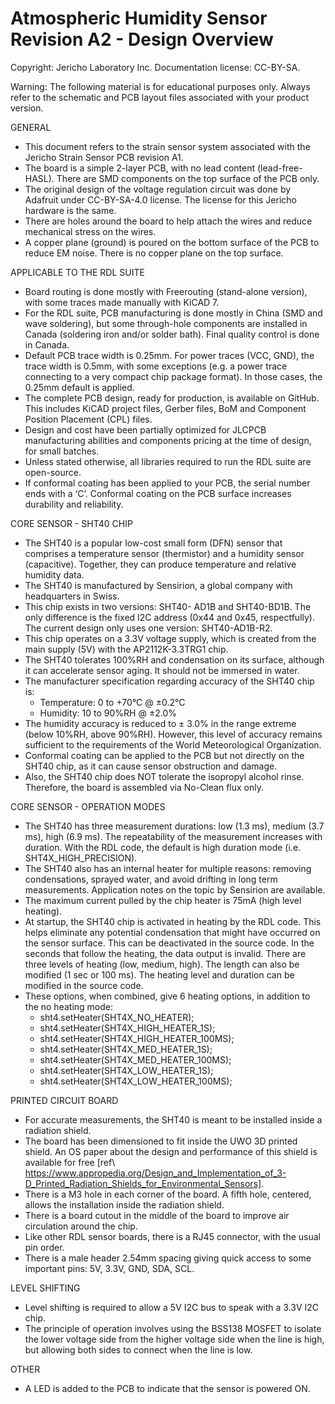**Atmospheric Humidity Sensor Revision A2 - Design Overview**  
=======================================
Copyright: Jericho Laboratory Inc. Documentation license: CC-BY-SA.  


Warning: The following material is for educational purposes only. Always refer to the schematic and PCB layout files associated with your product version.

GENERAL

- This document refers to the strain sensor system associated with the Jericho Strain Sensor PCB revision A1.
- The board is a simple 2-layer PCB, with no lead content (lead-free-HASL). There are SMD components on the top surface of the PCB only.
- The original design of the voltage regulation circuit was done by Adafruit under CC-BY-SA-4.0 license. The license for this Jericho hardware is the same.
- There are holes around the board to help attach the wires and reduce mechanical stress on the wires.
- A copper plane (ground) is poured on the bottom surface of the PCB to reduce EM noise. There is no copper plane on the top surface.

APPLICABLE TO THE RDL SUITE

- Board routing is done mostly with Freerouting (stand-alone version), with some traces made manually with KiCAD 7.
- For the RDL suite, PCB manufacturing is done mostly in China (SMD and wave soldering), but some through-hole components are installed in Canada (soldering iron and/or solder bath). Final quality control is done in Canada.
- Default PCB trace width is 0.25mm. For power traces (VCC, GND), the trace width is 0.5mm, with some exceptions (e.g. a power trace connecting to a very compact chip package format). In those cases, the 0.25mm default is applied.
- The complete PCB design, ready for production, is available on GitHub. This includes KiCAD project files, Gerber files, BoM and Component Position Placement (CPL) files.
- Design and cost have been partially optimized for JLCPCB manufacturing abilities and components pricing at the time of design, for small batches.
- Unless stated otherwise, all libraries required to run the RDL suite are open-source.
- If conformal coating has been applied to your PCB, the serial number ends with a ‘C’. Conformal coating on the PCB surface increases durability and reliability.

CORE SENSOR - SHT40 CHIP

- The SHT40 is a popular low-cost small form (DFN) sensor that comprises a temperature sensor (thermistor) and a humidity sensor (capacitive). Together, they can produce temperature and relative humidity data.
- The SHT40 is manufactured by Sensirion, a global company with headquarters in Swiss.
- This chip exists in two versions: SHT40- AD1B and SHT40-BD1B. The only difference is the fixed I2C address (0x44 and 0x45, respectfully). The current design only uses one version: SHT40-AD1B-R2.
- This chip operates on a 3.3V voltage supply, which is created from the main supply (5V) with the AP2112K-3.3TRG1 chip.
- The SHT40 tolerates 100%RH and condensation on its surface, although it can accelerate sensor aging. It should not be immersed in water.
- The manufacturer specification regarding accuracy of the SHT40 chip is:
  - Temperature: 0 to +70°C @ ±0.2°C
  - Humidity: 10 to 90%RH @ ±2.0%
- The humidity accuracy is reduced to ± 3.0% in the range extreme (below 10%RH, above 90%RH). However, this level of accuracy remains sufficient to the requirements of the World Meteorological Organization.
- Conformal coating can be applied to the PCB but not directly on the SHT40 chip, as it can cause sensor obstruction and damage.
- Also, the SHT40 chip does NOT tolerate the isopropyl alcohol rinse. Therefore, the board is assembled via No-Clean flux only.

CORE SENSOR - OPERATION MODES

- The SHT40 has three measurement durations: low (1.3 ms), medium (3.7 ms), high (6.9 ms). The repeatability of the measurement increases with duration. With the RDL code, the default is high duration mode (i.e. SHT4X_HIGH_PRECISION).
- The SHT40 also has an internal heater for multiple reasons: removing condensations, sprayed water, and avoid drifting in long term measurements. Application notes on the topic by Sensirion are available.
- The maximum current pulled by the chip heater is 75mA (high level heating).
- At startup, the SHT40 chip is activated in heating by the RDL code. This helps eliminate any potential condensation that might have occurred on the sensor surface. This can be deactivated in the source code. In the seconds that follow the heating, the data output is invalid. There are three levels of heating (low, medium, high). The length can also be modified (1 sec or 100 ms). The heating level and duration can be modified in the source code.
- These options, when combined, give 6 heating options, in addition to the no heating mode:
  - sht4.setHeater(SHT4X_NO_HEATER);
  - sht4.setHeater(SHT4X_HIGH_HEATER_1S);
  - sht4.setHeater(SHT4X_HIGH_HEATER_100MS);
  - sht4.setHeater(SHT4X_MED_HEATER_1S);
  - sht4.setHeater(SHT4X_MED_HEATER_100MS);
  - sht4.setHeater(SHT4X_LOW_HEATER_1S);
  - sht4.setHeater(SHT4X_LOW_HEATER_100MS);

PRINTED CIRCUIT BOARD

- For accurate measurements, the SHT40 is meant to be installed inside a radiation shield.
- The board has been dimensioned to fit inside the UWO 3D printed shield. An OS paper about the design and performance of this shield is available for free \[ref\ https://www.appropedia.org/Design_and_Implementation_of_3-D_Printed_Radiation_Shields_for_Environmental_Sensors].
- There is a M3 hole in each corner of the board. A fifth hole, centered, allows the installation inside the radiation shield.
- There is a board cutout in the middle of the board to improve air circulation around the chip.
- Like other RDL sensor boards, there is a RJ45 connector, with the usual pin order.
- There is a male header 2.54mm spacing giving quick access to some important pins: 5V, 3.3V, GND, SDA, SCL.

LEVEL SHIFTING

- Level shifting is required to allow a 5V I2C bus to speak with a 3.3V I2C chip.
- The principle of operation involves using the BSS138 MOSFET to isolate the lower voltage side from the higher voltage side when the line is high, but allowing both sides to connect when the line is low.

OTHER

- A LED is added to the PCB to indicate that the sensor is powered ON.
